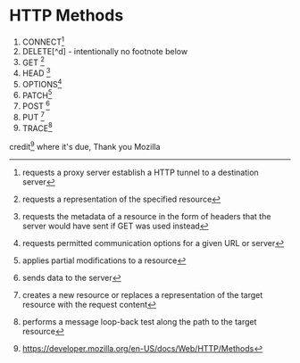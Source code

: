 # HTTP Methods

1. CONNECT[^c]
1. DELETE[^d] - intentionally no footnote below
1. GET [^g]
1. HEAD [^h]
1. OPTIONS[^o]
1. PATCH[^pa]
1. POST [^po]
1. PUT [^pu]
1. TRACE[^t]

credit[^cr] where it's due, Thank you Mozilla

[^t]: performs a message loop-back test along the path to the target resource
[^o]: requests permitted communication options for a given URL or server
[^g]: requests a representation of the specified resource
[^c]: requests a proxy server establish a HTTP tunnel to a destination server
[^cr]: https://developer.mozilla.org/en-US/docs/Web/HTTP/Methods
[^oops]: ooops, did I add a footnote that doesn't exist in the inline text?
[^pa]: applies partial modifications to a resource
[^po]: sends data to the server
[^pu]: creates a new resource or replaces a representation of the target resource with the request content
[^h]: requests the metadata of a resource in the form of headers that the server would have sent if GET was used instead
